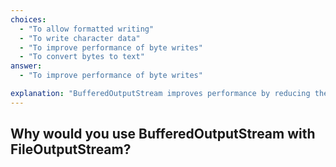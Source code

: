 ```yaml
---
choices:
  - "To allow formatted writing"
  - "To write character data"
  - "To improve performance of byte writes"
  - "To convert bytes to text"
answer:
  - "To improve performance of byte writes"

explanation: "BufferedOutputStream improves performance by reducing the number of write operations to disk."
---
```


## Why would you use BufferedOutputStream with FileOutputStream?
